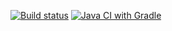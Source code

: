 [![Build status](https://ci.appveyor.com/api/projects/status/3ivbdr1n5fbepm6n?svg=true)](https://ci.appveyor.com/project/StefanRomanescu/webinterface)
[![Java CI with Gradle](https://github.com/StefanRomanescu/WebInterface/actions/workflows/gradle.yml/badge.svg)](https://github.com/StefanRomanescu/WebInterface/actions/workflows/gradle.yml)